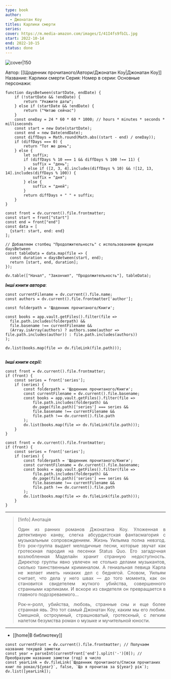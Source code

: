 ```yaml
---
type: book
author:
  - Джонатан Коу
titles: Карлики смерти
series: 
cover: https://m.media-amazon.com/images/I/41I4fs9fbIL.jpg
start: 2022-10-14
end: 2022-10-15
status: done
---
```

![cover|150](Джонатан%20Коу%20-%20Карлики%20смерти.jpg)

Автор: [[Щоденник прочитаного/Автори/Джонатан Коу|Джонатан Коу]]
Название: Карлики смерти
Серия:
Номер в серии:
Основные персонажи:

```dataviewjs
function daysBetween(startDate, endDate) {
	if (!startDate && !endDate) { 
		return "Укажите даты"; 
	} else if (startDate && !endDate) {
		return ("Читаю сейчас")
	}
	const oneDay = 24 * 60 * 60 * 1000; // hours * minutes * seconds * milliseconds
	const start = new Date(startDate);
	const end = new Date(endDate);
	const diffDays = Math.round(Math.abs((start - end) / oneDay));
	if (diffDays === 0) {
		return "Тот же день";   
	} else {
		let suffix;     
	    if (diffDays % 10 === 1 && diffDays % 100 !== 11) {
		    suffix = "день";     
	    } else if ([2, 3, 4].includes(diffDays % 10) && ![12, 13, 14].includes(diffDays % 100)) {
			suffix = "дня";     
		} else {       
			suffix = "дней";     
		}          
		return diffDays + " " + suffix;   
	} 
}  

const front = dv.current().file.frontmatter;
const start = front["start"]
const end = front["end"]
const data = [
  {start: start, end: end}
];

// Добавляем столбец "Продолжительность" с использованием функции daysBetween
const tableData = data.map(file => {
  const duration = daysBetween(start, end);
  return [start, end, duration];
});

dv.table(["Начал", "Закончил", "Продолжительность"], tableData);
```
***Інші книги автора***:
```dataviewjs
const currentFilename = dv.current().file.name;
const authors = dv.current().file.frontmatter['author'];

const folderpath = 'Щоденник прочитаного/Книги';

const books = app.vault.getFiles().filter(file =>
  file.path.includes(folderpath) &&
  file.basename !== currentFilename &&
  (Array.isArray(authors) ? authors.some(author => file.path.includes(author)) : file.path.includes(authors))
);

dv.list(books.map(file => dv.fileLink(file.path)));


```
***Інші книги серії:***
```dataviewjs
const front = dv.current().file.frontmatter;
if (front) {
	const series = front['series'];
	if (series) {
		const folderpath = 'Щоденник прочитаного/Книги';
		const currentFilename = dv.current().file.basename;
		const books = app.vault.getFiles().filter(file =>  
			file.path.includes(folderpath) && 
			dv.page(file.path)['series'] === series && 
			file.basename !== currentFilename &&
			file.path !== dv.current().file.path 
		);
		dv.list(books.map(file => dv.fileLink(file.path)));
	}
}

```

```dataviewjs
const front = dv.current().file.frontmatter;
if (front) {
	const series = front['series'];
	if (series) {
		const folderpath = 'Щоденник прочитаного/Книги';
		const currentFilename = dv.current().file.basename;
		const books = app.vault.getFiles().filter(file =>  
			file.path.includes(folderpath) && 
			dv.page(file.path)['series'] === series && 
			file.basename !== currentFilename &&
			file.path !== dv.current().file.path 
		);
		dv.list(books.map(file => dv.fileLink(file.path)));
	}
}

```

---
>[!info] Анотація
><p align="justify">Один из ранних романов Джонатана Коу. Уложенная в детективную канву, слегка абсурдистская фантасмагория с музыкальным сопровождением. Жизнь Уильяма полна невзгод. Его рок-группа выдает мелодичные песни, которые звучат как гротескная пародия на песенки Status Quo. Его загадочная возлюбленная Маделайн хранит странную недоступность. Директор группы явно увлечен не столько делами музыкантов, сколько таинственным криминалом. А гениальная певица Карла не желает иметь никаких дел с беднягой. Словом, Уильям считает, что дела у него швах — до того момента, как он становится свидетелем жуткого убийства, совершенного странными карликами. И вскоре из свидетеля он превращается в главного подозреваемого...</p>
><p align="justify">Рок-н-ролл, убийства, любовь, странные сны и еще более странная явь. Это тот самый Джонатан Коу, каким мы его любим. Смешной, остроумный, страшноватый, гротескный, с легким налетом безумства роман о музыке и мучительной юности.</p>

___
- [[home|В библиотеку]]
```dataviewjs
const currentFront = dv.current().file.frontmatter; // Получаем название текущей заметки
const year = parseInt(currentFront['end'].split('-')[0]); // Преобразуем название заметки (год) в число
const yearLink = dv.fileLink(`Щоденник прочитаного/Списки прочитаних книг по роках/${year}`, false, `Що я прочитав за ${year} рік`);
dv.list([yearLink]);
```